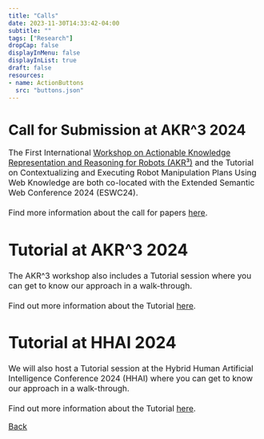 ```yaml
---
title: "Calls"
date: 2023-11-30T14:33:42-04:00
subtitle: ""
tags: ["Research"]
dropCap: false
displayInMenu: false
displayInList: true
draft: false
resources:
- name: ActionButtons
  src: "buttons.json"
---
```



<h1> Call for Submission at AKR^3 2024</h1>

<font size=3>The First International <a href="https://kr3-workshop.net/">Workshop on Actionable Knowledge Representation and Reasoning for Robots (AKR³)</a> and the Tutorial on Contextualizing and Executing Robot Manipulation Plans Using Web Knowledge are both co-located with the Extended Semantic Web Conference 2024 (ESWC24).<br>
<br>
Find more information about the call for papers <a href="https://kr3-workshop.net/call-for-papers/">here</a>.<font>

<h1> Tutorial at AKR^3 2024</h1>

<font size=3>The AKR^3 workshop also includes a Tutorial session where you can get to know our approach in a walk-through.<br>
<br>
Find out more information about the Tutorial <a href="https://kr3-workshop.net/tutorial-program/">here</a>.<font>

<h1> Tutorial at HHAI 2024</h1>

<font size=3>We will also host a Tutorial session at the Hybrid Human Artificial Intelligence Conference 2024 (HHAI) where you can get to know our approach in a walk-through.<br>
<br>
Find out more information about the Tutorial <a href="https://kr3-workshop.net/tutorial-program/">here</a>.<font>





[Back](./index.html)